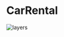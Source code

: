 # CarRental
![layers](https://user-images.githubusercontent.com/114758136/211890854-582977c3-3732-41bb-8376-8e868b0f9ab7.jpg)
